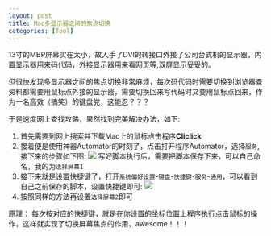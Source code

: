 ```yaml
---
layout: post
title: Mac多显示器之间的焦点切换
categories: [Tool]
---
```


13寸的MBP屏幕实在太小，故入手了DVI的转接口外接了公司台式机的显示器，内置显示器用来码代码，外接显示器用来看网页等,双屏显示妥妥的。

但很快发现多显示器之间的焦点切换非常麻烦，每次码代码时需要切换到浏览器查资料都需要用鼠标点外接的显示器，需要切换回来写代码时又要用鼠标点回来，作为一名高效（搞笑）的键盘党，这能忍？？？

于是速度网上查找攻略，果然找到完美解决办法，如下:

1. 首先需要到网上搜索并下载Mac上的鼠标点击程序**Cliclick**
2. 接着便是使用神器Automator的时刻了，点击打开程序Automator，选择`服务`, 接下来的步骤如下图:
![](http://ww1.sinaimg.cn/large/6120fe13jw1eyj531uatkj21ja11eh0d.jpg)
写好脚本执行后，需要把脚本保存下来，可以自己命名，我的为`选择屏幕1`
3. 接下来就是设置快捷键了，打开`系统偏好设置`-`键盘`-`快捷键`-`服务`-`通用`，可以看到自己之前保存的脚本，设置快捷键即可:
![](http://ww3.sinaimg.cn/large/6120fe13jw1eyj5bpe5umj20ig0ea0vm.jpg)
4. 按照同样的方法再设置`选择屏幕2`即可

原理：
每次按对应的快捷键，就是在你设置的坐标位置上程序执行点击鼠标的操作，这样就实现了切换屏幕焦点的作用，awesome！！！


